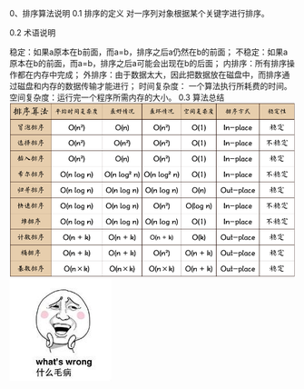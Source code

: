 0、排序算法说明
0.1 排序的定义
对一序列对象根据某个关键字进行排序。

0.2 术语说明

稳定：如果a原本在b前面，而a=b，排序之后a仍然在b的前面；
不稳定：如果a原本在b的前面，而a=b，排序之后a可能会出现在b的后面；
内排序：所有排序操作都在内存中完成；
外排序：由于数据太大，因此把数据放在磁盘中，而排序通过磁盘和内存的数据传输才能进行；
时间复杂度： 一个算法执行所耗费的时间。
空间复杂度：运行完一个程序所需内存的大小。
0.3 算法总结
![image](https://github.com/Yeats-C/learning-materials/blob/master/image/849589-20171015233043168-1867817869.png)
![image](https://github.com/AngelSXD/sxd_first_repository/blob/master/images/20160615165142.png)
